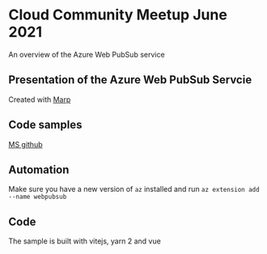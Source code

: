# Cloud Community Meetup June 2021

An overview of the Azure Web PubSub service
## Presentation of the Azure Web PubSub Servcie

Created with [Marp](https://marp.app/)

## Code samples

[MS github](https://github.com/Azure/azure-webpubsub)


## Automation

Make sure you have a new version of `az` installed and run `az extension add --name webpubsub`

## Code

The sample is built with vitejs, yarn 2 and vue
